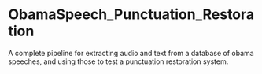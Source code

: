 # ObamaSpeech_Punctuation_Restoration
A complete pipeline for extracting audio and text from a database of obama speeches, and using those to test a punctuation restoration system.
